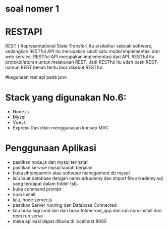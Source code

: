 # soal nomer 1
# RESTAPI 
REST ( Representational State Transfer) itu arsitektur sebuah software, sedangkan RESTful API itu merupakan salah satu model implementasi dari web service. RESTful API merupakan implementasi dari API. RESTful itu protokol/aturan untuk melakukan REST. Jadi RESTful itu udah pasti REST, namun REST belum tentu bisa disebut RESTful.

#kegunaan rest api pada json

# Stack yang digunakan No.6:
- Node.js
- Mysql
- Vue.js
- Express
Dan disin menggunakan konsep MVC

# Penggunaan Aplikasi
- pastikan node.js dan mysql terinstall
- pastikan service mysql sudah berjalan
- buka phpmyadmin atau software managament db mysql
- lalu buat database dengan nama arkademy dan import file arkademy.sql yang terdapat dalam folder tsb.
- buka command prompt
- npm install
- lalu, node server.js
- pastikan Server running dan Database Connected
- lalu buka lagi cmd lain dan buka folder vue_app dan run npm install dan npm run serve
- maka aplikasi dapat dibuka di localhost:8080